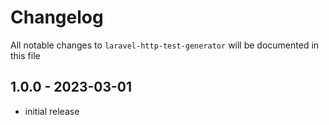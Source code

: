 # Changelog

All notable changes to `laravel-http-test-generator` will be documented in this file

## 1.0.0 - 2023-03-01

- initial release
